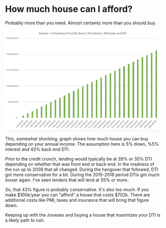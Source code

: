 # How much house can I afford?

Probably more than you need.  Almost certainly more than you should buy.

![Selling 0](../images/11/Income%20Purchase.png)

This, somewhat shocking, graph shows how much house you can buy depending on your annual income.  The assumption here is 5% down, %5% interest and 43% back end DTI.

Prior to the credit crunch, lending would typically be at 28% or 35% DTI depending on whether that was front end or back end.  In the madness of the run up to 2008 that all changed.  During the hangover that followed, DTI got more conservative for a bit.  During the 2015-2018 period DTIs got much looser again.  I've seen lenders that will lend at 55% or more.  

So, that 43% figure is probably conservative.  It's also too much.  If you make $100k/year you can "afford" a house that costs $702k.  There are additional costs like PMI, taxes and insurance that will bring that figure down.

Keeping up with the Joneses and buying a house that maximizes your DTI is a likely path to ruin.
